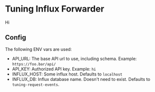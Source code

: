 # Tuning Influx Forwarder

Hi

## Config

The following ENV vars are used:

- API_URL: The base API url to use, including schema. Example: `https://foo.bar/api/`
- API_KEY: Authorized API key. Example: `hi`
- INFLUX_HOST: Some influx host. Defaults to `localhost`
- INFLUX_DB: Influx database name. Doesn't need to exist. Defaults to `tuning-request-events`.

